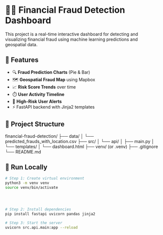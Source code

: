 # 🕵️‍♂️ Financial Fraud Detection Dashboard

This project is a real-time interactive dashboard for detecting and visualizing financial fraud using machine learning predictions and geospatial data.

## 🚧 Features

- 🔍 **Fraud Prediction Charts** (Pie & Bar)
- 🗺️ **Geospatial Fraud Map** using Mapbox
- 📈 **Risk Score Trends** over time
- ⏱️ **User Activity Timeline**
- 🚨 **High-Risk User Alerts**
- ⚡ FastAPI backend with Jinja2 templates

## 📁 Project Structure

financial-fraud-detection/
├── data/
│ └── predicted_frauds_with_location.csv
├── src/
│ └── api/
│ ├── main.py
│ └── templates/
│ └── dashboard.html
├── venv/ (or .venv)
├── .gitignore
└── README.md


## 🚀 Run Locally

```bash
# Step 1: Create virtual environment
python3 -m venv venv
source venv/bin/activate




# Step 2: Install dependencies
pip install fastapi uvicorn pandas jinja2

# Step 3: Start the server
uvicorn src.api.main:app --reload
